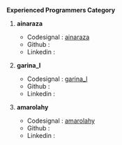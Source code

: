 **Experienced Programmers Category**

1. **ainaraza**
    - Codesignal : [ainaraza](https://app.codesignal.com/profile/ainaraza)
    - Github : 
    - Linkedin :


2. **garina_l**
    - Codesignal : [garina_l](https://app.codesignal.com/profile/garina_l)
    - Github : 
    - Linkedin : 

3. **amarolahy**
    - Codesignal : [amarolahy](https://app.codesignal.com/profile/amarolahy)
    - Github : 
    - Linkedin :
